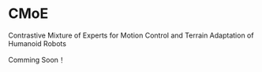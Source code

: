 # CMoE
Contrastive Mixture of Experts for Motion Control and Terrain Adaptation of Humanoid Robots

Comming Soon！
